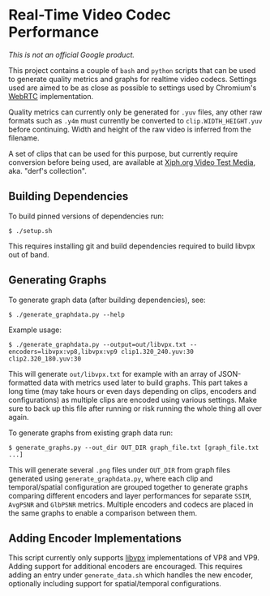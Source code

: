 # Real-Time Video Codec Performance

_This is not an official Google product._

This project contains a couple of `bash` and `python` scripts  that can be used
to generate quality metrics and graphs for realtime video codecs. Settings used
are aimed to be as close as possible to settings used by Chromium's
[WebRTC](https://code.webrtc.org) implementation.

Quality metrics can currently only be generated for `.yuv` files, any other raw
formats such as `.y4m` must currently be converted to `clip.WIDTH_HEIGHT.yuv`
before continuing. Width and height of the raw video is inferred from the
filename.

A set of clips that can be used for this purpose, but currently require
conversion before being used, are available at
[Xiph.org Video Test Media](https://media.xiph.org/video/derf/), aka. "derf's
collection".


## Building Dependencies

To build pinned versions of dependencies run:

    $ ./setup.sh

This requires installing git and build dependencies required to build libvpx out
of band.


## Generating Graphs

To generate graph data (after building dependencies), see:

    $ ./generate_graphdata.py --help

Example usage:

    $ ./generate_graphdata.py --output=out/libvpx.txt --encoders=libvpx:vp8,libvpx:vp9 clip1.320_240.yuv:30 clip2.320_180.yuv:30

This will generate `out/libvpx.txt` for example with an array of JSON-formatted
data with metrics used later to build graphs. This part takes a long time (may
take hours or even days depending on clips, encoders and configurations) as
multiple clips are encoded using various settings. Make sure to back up this
file after running or risk running the whole thing all over again.

To generate graphs from existing graph data run:

    $ generate_graphs.py --out_dir OUT_DIR graph_file.txt [graph_file.txt ...]

This will generate several `.png` files under `OUT_DIR` from graph files
generated using `generate_graphdata.py`, where each clip and temporal/spatial
configuration are grouped together to generate graphs comparing different
encoders and layer performances for separate `SSIM`, `AvgPSNR` and `GlbPSNR`
metrics. Multiple encoders and codecs are placed in the same graphs to enable a
comparison between them.


## Adding Encoder Implementations

This script currently only supports [libvpx](https://www.webmproject.org/code/)
implementations of VP8 and VP9. Adding support for additional encoders are
encouraged. This requires adding an entry under `generate_data.sh` which handles
the new encoder, optionally including support for spatial/temporal
configurations.
